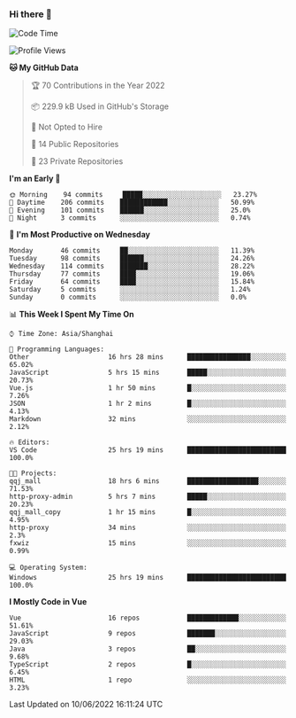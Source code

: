 ### Hi there 👋

<!--START_SECTION:waka-->
![Code Time](http://img.shields.io/badge/Code%20Time-0%20secs-blue)

![Profile Views](http://img.shields.io/badge/Profile%20Views-15-blue)

**🐱 My GitHub Data** 

> 🏆 70 Contributions in the Year 2022
 > 
> 📦 229.9 kB Used in GitHub's Storage 
 > 
> 🚫 Not Opted to Hire
 > 
> 📜 14 Public Repositories 
 > 
> 🔑 23 Private Repositories  
 > 
**I'm an Early 🐤** 

```text
🌞 Morning    94 commits     █████░░░░░░░░░░░░░░░░░░░░   23.27% 
🌆 Daytime    206 commits    ████████████░░░░░░░░░░░░░   50.99% 
🌃 Evening    101 commits    ██████░░░░░░░░░░░░░░░░░░░   25.0% 
🌙 Night      3 commits      ░░░░░░░░░░░░░░░░░░░░░░░░░   0.74%

```
📅 **I'm Most Productive on Wednesday** 

```text
Monday       46 commits     ██░░░░░░░░░░░░░░░░░░░░░░░   11.39% 
Tuesday      98 commits     ██████░░░░░░░░░░░░░░░░░░░   24.26% 
Wednesday    114 commits    ███████░░░░░░░░░░░░░░░░░░   28.22% 
Thursday     77 commits     ████░░░░░░░░░░░░░░░░░░░░░   19.06% 
Friday       64 commits     ████░░░░░░░░░░░░░░░░░░░░░   15.84% 
Saturday     5 commits      ░░░░░░░░░░░░░░░░░░░░░░░░░   1.24% 
Sunday       0 commits      ░░░░░░░░░░░░░░░░░░░░░░░░░   0.0%

```


📊 **This Week I Spent My Time On** 

```text
⌚︎ Time Zone: Asia/Shanghai

💬 Programming Languages: 
Other                    16 hrs 28 mins      ████████████████░░░░░░░░░   65.02% 
JavaScript               5 hrs 15 mins       █████░░░░░░░░░░░░░░░░░░░░   20.73% 
Vue.js                   1 hr 50 mins        █░░░░░░░░░░░░░░░░░░░░░░░░   7.26% 
JSON                     1 hr 2 mins         █░░░░░░░░░░░░░░░░░░░░░░░░   4.13% 
Markdown                 32 mins             ░░░░░░░░░░░░░░░░░░░░░░░░░   2.12%

🔥 Editors: 
VS Code                  25 hrs 19 mins      █████████████████████████   100.0%

🐱‍💻 Projects: 
qqj_mall                 18 hrs 6 mins       ██████████████████░░░░░░░   71.53% 
http-proxy-admin         5 hrs 7 mins        █████░░░░░░░░░░░░░░░░░░░░   20.23% 
qqj_mall_copy            1 hr 15 mins        █░░░░░░░░░░░░░░░░░░░░░░░░   4.95% 
http-proxy               34 mins             ░░░░░░░░░░░░░░░░░░░░░░░░░   2.3% 
fxwiz                    15 mins             ░░░░░░░░░░░░░░░░░░░░░░░░░   0.99%

💻 Operating System: 
Windows                  25 hrs 19 mins      █████████████████████████   100.0%

```

**I Mostly Code in Vue** 

```text
Vue                      16 repos            █████████████░░░░░░░░░░░░   51.61% 
JavaScript               9 repos             ███████░░░░░░░░░░░░░░░░░░   29.03% 
Java                     3 repos             ██░░░░░░░░░░░░░░░░░░░░░░░   9.68% 
TypeScript               2 repos             █░░░░░░░░░░░░░░░░░░░░░░░░   6.45% 
HTML                     1 repo              ░░░░░░░░░░░░░░░░░░░░░░░░░   3.23%

```


 Last Updated on 10/06/2022 16:11:24 UTC
<!--END_SECTION:waka-->

<!--
**jichangee/jichangee** is a ✨ _special_ ✨ repository because its `README.md` (this file) appears on your GitHub profile.

Here are some ideas to get you started:

- 🔭 I’m currently working on ...
- 🌱 I’m currently learning ...
- 👯 I’m looking to collaborate on ...
- 🤔 I’m looking for help with ...
- 💬 Ask me about ...
- 📫 How to reach me: ...
- 😄 Pronouns: ...
- ⚡ Fun fact: ...
-->
